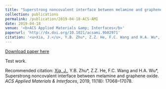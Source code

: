 ```yaml
---
title: "Superstrong noncovalent interface between melamine and graphene oxide"
collection: publications
permalink: /publication/2019-04-18-ACS-AMI
date: 2019-04-18
venue: '<b>ACS Applied Materials &amp; Interfaces</b>'
paperurl: 'http://dx.doi.org/10.1021/acsami.9b02971'
citation: '<u>Xia, J.</u>, Y.B. Zhu*, Z.Z. He, F.C. Wang and H.A. Wu*, Superstrong noncovalent interface between melamine and graphene oxide. <i>ACS Applied Materials &amp; Interfaces</i>, 2019, 11(18): 17068–17078.'
---
```


<a href='http://dx.doi.org/10.1021/acsami.9b02971'>Download paper here</a>

Test work.

Recommended citation: <u>Xia, J.</u>, Y.B. Zhu*, Z.Z. He, F.C. Wang and H.A. Wu*, Superstrong noncovalent interface between melamine and graphene oxide. <i>ACS Applied Materials & Interfaces</i>, 2019, 11(18): 17068–17078.